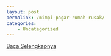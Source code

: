 ```yaml
---
layout: post
permalink: /mimpi-pagar-rumah-rusak/
categories:
    - Uncategorized
---
```


[Baca Selengkapnya](/08)